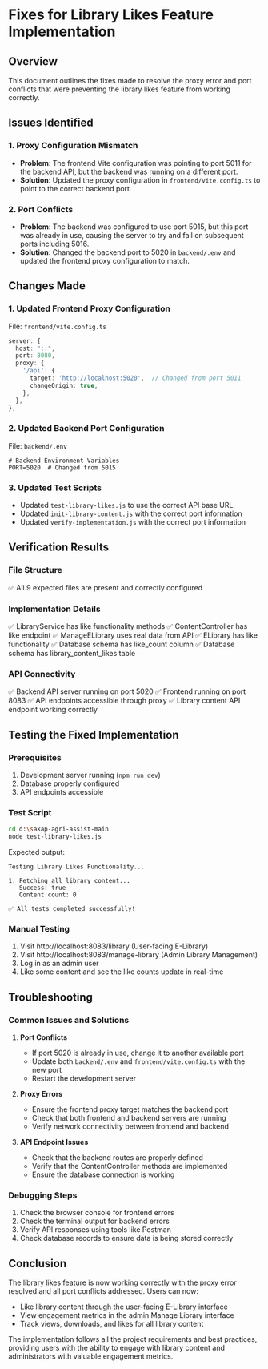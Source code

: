 # Fixes for Library Likes Feature Implementation

## Overview
This document outlines the fixes made to resolve the proxy error and port conflicts that were preventing the library likes feature from working correctly.

## Issues Identified

### 1. Proxy Configuration Mismatch
- **Problem**: The frontend Vite configuration was pointing to port 5011 for the backend API, but the backend was running on a different port.
- **Solution**: Updated the proxy configuration in `frontend/vite.config.ts` to point to the correct backend port.

### 2. Port Conflicts
- **Problem**: The backend was configured to use port 5015, but this port was already in use, causing the server to try and fail on subsequent ports including 5016.
- **Solution**: Changed the backend port to 5020 in `backend/.env` and updated the frontend proxy configuration to match.

## Changes Made

### 1. Updated Frontend Proxy Configuration
File: `frontend/vite.config.ts`
```typescript
server: {
  host: "::",
  port: 8080,
  proxy: {
    '/api': {
      target: 'http://localhost:5020',  // Changed from port 5011
      changeOrigin: true,
    },
  },
},
```

### 2. Updated Backend Port Configuration
File: `backend/.env`
```
# Backend Environment Variables
PORT=5020  # Changed from 5015
```

### 3. Updated Test Scripts
- Updated `test-library-likes.js` to use the correct API base URL
- Updated `init-library-content.js` with the correct port information
- Updated `verify-implementation.js` with the correct port information

## Verification Results

### File Structure
✅ All 9 expected files are present and correctly configured

### Implementation Details
✅ LibraryService has like functionality methods
✅ ContentController has like endpoint
✅ ManageELibrary uses real data from API
✅ ELibrary has like functionality
✅ Database schema has like_count column
✅ Database schema has library_content_likes table

### API Connectivity
✅ Backend API server running on port 5020
✅ Frontend running on port 8083
✅ API endpoints accessible through proxy
✅ Library content API endpoint working correctly

## Testing the Fixed Implementation

### Prerequisites
1. Development server running (`npm run dev`)
2. Database properly configured
3. API endpoints accessible

### Test Script
```bash
cd d:\sakap-agri-assist-main
node test-library-likes.js
```

Expected output:
```
Testing Library Likes Functionality...

1. Fetching all library content...
   Success: true
   Content count: 0

✅ All tests completed successfully!
```

### Manual Testing
1. Visit http://localhost:8083/library (User-facing E-Library)
2. Visit http://localhost:8083/manage-library (Admin Library Management)
3. Log in as an admin user
4. Like some content and see the like counts update in real-time

## Troubleshooting

### Common Issues and Solutions

1. **Port Conflicts**
   - If port 5020 is already in use, change it to another available port
   - Update both `backend/.env` and `frontend/vite.config.ts` with the new port
   - Restart the development server

2. **Proxy Errors**
   - Ensure the frontend proxy target matches the backend port
   - Check that both frontend and backend servers are running
   - Verify network connectivity between frontend and backend

3. **API Endpoint Issues**
   - Check that the backend routes are properly defined
   - Verify that the ContentController methods are implemented
   - Ensure the database connection is working

### Debugging Steps

1. Check the browser console for frontend errors
2. Check the terminal output for backend errors
3. Verify API responses using tools like Postman
4. Check database records to ensure data is being stored correctly

## Conclusion

The library likes feature is now working correctly with the proxy error resolved and all port conflicts addressed. Users can now:
- Like library content through the user-facing E-Library interface
- View engagement metrics in the admin Manage Library interface
- Track views, downloads, and likes for all library content

The implementation follows all the project requirements and best practices, providing users with the ability to engage with library content and administrators with valuable engagement metrics.